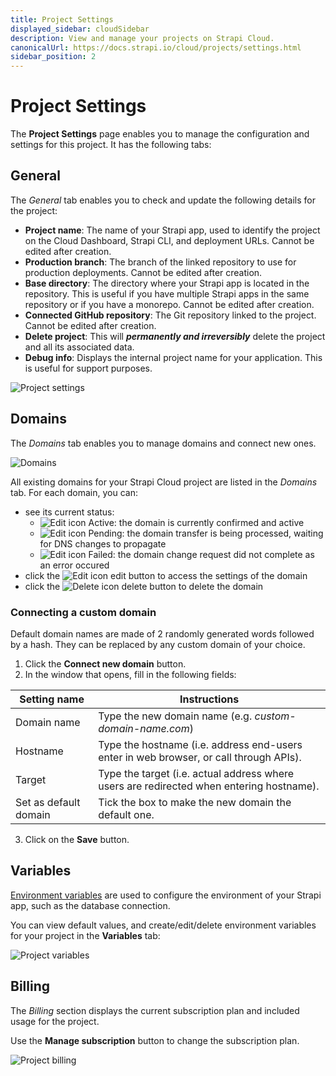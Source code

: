 ```yaml
---
title: Project Settings
displayed_sidebar: cloudSidebar
description: View and manage your projects on Strapi Cloud.
canonicalUrl: https://docs.strapi.io/cloud/projects/settings.html
sidebar_position: 2
---
```


# Project Settings

The **Project Settings** page enables you to manage the configuration and settings for this project. It has the following tabs:

## General

The *General* tab enables you to check and update the following details for the project:

* **Project name**: The name of your Strapi app, used to identify the project on the Cloud Dashboard, Strapi CLI, and deployment URLs. Cannot be edited after creation.
* **Production branch**: The branch of the linked repository to use for production deployments. Cannot be edited after creation.
* **Base directory**: The directory where your Strapi app is located in the repository. This is useful if you have multiple Strapi apps in the same repository or if you have a monorepo. Cannot be edited after creation.
* **Connected GitHub repository**: The Git repository linked to the project. Cannot be edited after creation.
* **Delete project**: This will ***permanently and irreversibly*** delete the project and all its associated data.
* **Debug info**: Displays the internal project name for your application. This is useful for support purposes.

![Project settings](/img/assets/cloud/settings.png)

## Domains

The *Domains* tab enables you to manage domains and connect new ones.

![Domains](/img/assets/cloud/settings_domains.png)

All existing domains for your Strapi Cloud project are listed in the *Domains* tab. For each domain, you can:

- see its current status:
    - ![Edit icon](/img/assets/icons/CheckCircle.svg) Active: the domain is currently confirmed and active
    - ![Edit icon](/img/assets/icons/Clock.svg) Pending: the domain transfer is being processed, waiting for DNS changes to propagate
    - ![Edit icon](/img/assets/icons/CrossCircle.svg) Failed: the domain change request did not complete as an error occured
- click the ![Edit icon](/img/assets/icons/edit.svg) edit button to access the settings of the domain
- click the ![Delete icon](/img/assets/icons/delete.svg) delete button to delete the domain

### Connecting a custom domain

Default domain names are made of 2 randomly generated words followed by a hash. They can be replaced by any custom domain of your choice.

1. Click the **Connect new domain** button.
2. In the window that opens, fill in the following fields:

| Setting name              | Instructions                                                              |
| ------------------------- | ------------------------------------------------------------------------- |
| Domain name               | Type the new domain name (e.g. *custom-domain-name.com*)                  |
| Hostname                  | Type the hostname (i.e. address end-users enter in web browser, or call through APIs). |
| Target                    | Type the target (i.e. actual address where users are redirected when entering hostname). |
| Set as default domain     | Tick the box to make the new domain the default one.                      |

3. Click on the **Save** button.

## Variables

[Environment variables](../../dev-docs/configurations/environment) are used to configure the environment of your Strapi app, such as the database connection.

You can view default values, and create/edit/delete environment variables for your project in the **Variables** tab:

![Project variables](/img/assets/cloud/settings_variables.png)

## Billing

The *Billing* section displays the current subscription plan and included usage for the project.

Use the **Manage subscription** button to change the subscription plan.

![Project billing](/img/assets/cloud/settings_billing.png)
